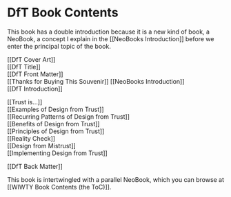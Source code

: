 # DfT Book Contents

This book has a double introduction because it is a new kind of book, a NeoBook, a concept I explain in the [[NeoBooks Introduction]] before we enter the principal topic of the book.

[[DfT Cover Art]]  
[[DfT Title]]  
[[DfT Front Matter]]  
[[Thanks for Buying This Souvenir]] 
[[NeoBooks Introduction]]  
[[DfT Introduction]]  

[[Trust is…]]  
[[Examples of Design from Trust]]  
[[Recurring Patterns of Design from Trust]]  
[[Benefits of Design from Trust]]  
[[Principles of Design from Trust]]  
[[Reality Check]]  
[[Design from Mistrust]]  
[[Implementing Design from Trust]]  

[[DfT Back Matter]]  

This book is intertwingled with a parallel NeoBook, which you can browse at [[WIWTY Book Contents (the ToC)]]. 